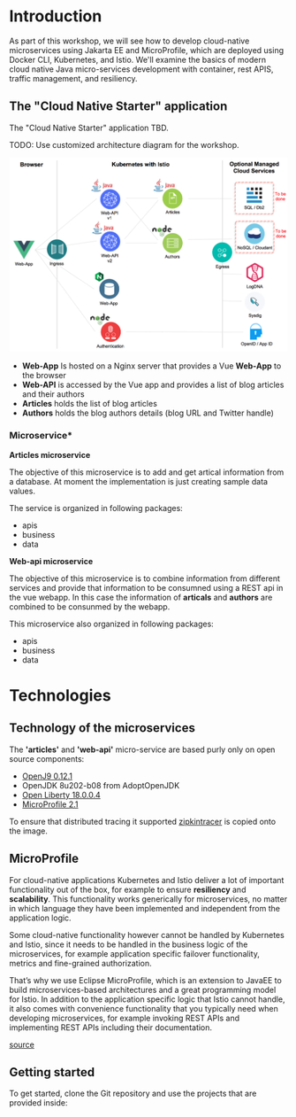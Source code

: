 # Introduction

As part of this workshop, we will see how to develop cloud-native microservices using Jakarta EE and MicroProfile, which are deployed using Docker CLI, Kubernetes, and Istio.
We'll examine the basics of modern cloud native Java micro-services development with container, rest APIS, traffic management, and resiliency.


## The "Cloud Native Starter" application

The "Cloud Native Starter" application TBD.

TODO: Use customized architecture diagram for the workshop.

![architecture](images/architecture.png)


* **Web-App** Is hosted on a Nginx server that provides a Vue **Web-App** to the browser
* **Web-API** is accessed by the Vue app and provides a list of blog articles and their authors
* **Articles** holds the list of blog articles
* **Authors** holds the blog authors details (blog URL and Twitter handle)

### Microservice*

**Articles microservice**

The objective of this microservice is to add and get artical information from a database. At moment the implementation is just creating sample data values.

The service is organized in following packages:

* apis
* business
* data

**Web-api microservice**

The objective of this microservice is to combine information from different services and provide that information to be consumned using a REST api in the vue webapp. In this case the information of **articals** and **authors** are combined to be consunmed by the webapp.

This microservice also organized in following packages:

* apis
* business
* data

# Technologies

## Technology of the microservices

The **'articles'** and **'web-api'** micro-service are based purly only on open source components:

* [OpenJ9 0.12.1](https://projects.eclipse.org/projects/technology.openj9/releases/0.12.1/review)
* OpenJDK 8u202-b08 from AdoptOpenJDK
* [Open Liberty 18.0.0.4](https://openliberty.io/downloads/)
* [MicroProfile 2.1](https://projects.eclipse.org/projects/technology.microprofile/releases/microprofile-2.1)

To ensure that distributed tracing it supported [zipkintracer](https://github.com/openzipkin/zipkin-ruby) is copied onto the image.

## MicroProfile

For cloud-native applications Kubernetes and Istio deliver a lot of important functionality out of the box, for example to ensure **resiliency** and **scalability**. This functionality works generically for microservices, no matter in which language they have been implemented and independent from the application logic.

Some cloud-native functionality however cannot be handled by Kubernetes and Istio, since it needs to be handled in the business logic of the microservices, for example application specific failover functionality, metrics and fine-grained authorization.

That’s why we use Eclipse MicroProfile, which is an extension to JavaEE to build microservices-based architectures and a great programming model for Istio. In addition to the application specific logic that Istio cannot handle, it also comes with convenience functionality that you typically need when developing microservices, for example invoking REST APIs and implementing REST APIs including their documentation.

[source](http://heidloff.net/article/dockerizing-container-java-microprofile)



## Getting started

To get started, clone the Git repository and use the projects that are provided inside:





